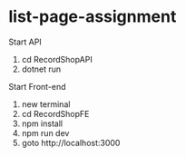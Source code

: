 # list-page-assignment

Start API

1. cd RecordShopAPI
2. dotnet run

Start Front-end

1. new terminal
2. cd RecordShopFE
3. npm install
4. npm run dev
5. goto http://localhost:3000
